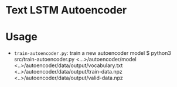 Text LSTM Autoencoder
===

Usage
===

* ``train-autoencoder.py``: train a new autoencoder model
  $ python3 src/train-autoencoder.py <...>/autoencoder/model <..>/autoencoder/data/output/vocabulary.txt <..>/autoencoder/data/output/train-data.npz <..>/autoencoder/data/output/valid-data.npz
